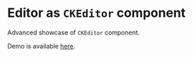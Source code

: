 # Editor as `CKEditor` component

Advanced showcase of `CKEditor` component.

Demo is available [here](https://githubbox.com/ckeditor/ckeditor4-react/tree/master/samples/component).
